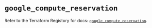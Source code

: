 # `google_compute_reservation`

Refer to the Terraform Registory for docs: [`google_compute_reservation`](https://registry.terraform.io/providers/hashicorp/google/4.65.0/docs/resources/compute_reservation).
